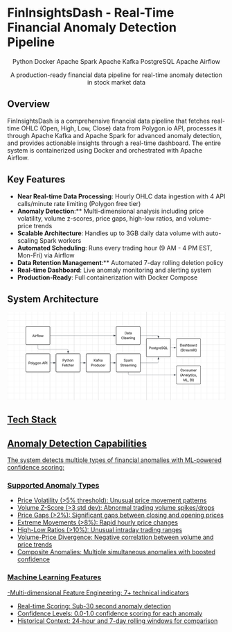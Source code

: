 # FinInsightsDash - Real-Time Financial Anomaly Detection Pipeline
<div align="center">

Python
Docker
Apache Spark
Apache Kafka
PostgreSQL
Apache Airflow

A production-ready financial data pipeline for real-time anomaly detection in stock market data

</div>

## Overview
FinInsightsDash is a comprehensive financial data pipeline that fetches real-time OHLC (Open, High, Low, Close) data from Polygon.io API, processes it through Apache Kafka and Apache Spark for advanced anomaly detection, and provides actionable insights through a real-time dashboard. The entire system is containerized using Docker and orchestrated with Apache Airflow.

## Key Features
- **Near Real-time Data Processing**: Hourly OHLC data ingestion with 4 API calls/minute rate limiting (Polygon free tier)
- **Anomaly Detection**:** Multi-dimensional analysis including price volatility, volume z-scores, price gaps, high-low ratios, and volume-price trends
- **Scalable Architecture**: Handles up to 3GB daily data volume with auto-scaling Spark workers
- **Automated Scheduling**: Runs every trading hour (9 AM - 4 PM EST, Mon-Fri) via Airflow
- **Data Retention Management**:** Automated 7-day rolling deletion policy
- **Real-time Dashboard**: Live anomaly monitoring and alerting system
- **Production-Ready**: Full containerization with Docker Compose

## System Architecture
<p align="center">
  <a href="Diagram.png" class="image fit">
    <img src="Diagram.png" 

  </a>
</p>

## Tech Stack

## Anomaly Detection Capabilities
The system detects multiple types of financial anomalies with ML-powered confidence scoring:

### Supported Anomaly Types
- Price Volatility (>5% threshold): Unusual price movement patterns
- Volume Z-Score (>3 std dev): Abnormal trading volume spikes/drops
- Price Gaps (>2%): Significant gaps between closing and opening prices
- Extreme Movements (>8%): Rapid hourly price changes
- High-Low Ratios (>10%): Unusual intraday trading ranges
- Volume-Price Divergence: Negative correlation between volume and price trends
- Composite Anomalies: Multiple simultaneous anomalies with boosted confidence
### Machine Learning Features
-Multi-dimensional Feature Engineering: 7+ technical indicators
- Real-time Scoring: Sub-30 second anomaly detection
- Confidence Levels: 0.0-1.0 confidence scoring for each anomaly
- Historical Context: 24-hour and 7-day rolling windows for comparison